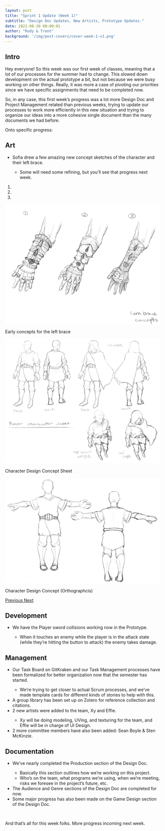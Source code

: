 ```yaml
---
layout: post
title: "Sprint 1 Update (Week 1)"
subtitle: "Design Doc Updates, New Artists, Prototype Updates."
date: 2021-08-30 00:00:01
author: "Rudy & Trent"
background: '/img/post-covers/cover-week-1-v1.png'
---
```


## Intro

Hey everyone! So this week was our first week of classes, meaning that a lot of our processes
    for the summer had to change. This slowed down development on the actual prototype a bit, but not because we were
    busy working on other things. Really, it was more a case of pivoting our priorities since we have specific
    assignments that need to be completed now.

So, in any case, this first week’s progress was a lot more Design Doc and Project Management
    related than previous weeks, trying to update our processes to work more efficiently in this new situation and
    trying to organize our ideas into a more cohesive single document than the many documents we had before.

Onto specific progress:

## Art

<ul class="section-body mt-4">
    <li>Sofia drew a few amazing new concept sketches of the character and their left brace.</li>
    <ul class="mt-2">
        <li>Some will need some refining, but you’ll see that progress next week. </li>
    </ul>
</ul>

<div class="row">
    <div id="carouselExampleIndicators" class="carousel slide shadow rounded" data-ride="carousel">
        <ol class="carousel-indicators">
            <li data-target="#carouselExampleIndicators" data-slide-to="0" class="active"></li>
            <li data-target="#carouselExampleIndicators" data-slide-to="1"></li>
            <li data-target="#carouselExampleIndicators" data-slide-to="2"></li>
        </ol>
        <div class="carousel-inner">
            <div class="carousel-item active">
                <img class="d-block mx-auto" src="/img/posts/week1-fall/left-brace-concept-v1.jpg"
                    alt="Early concepts for the left brace">
                <div class="carousel-caption d-none d-md-block">
                    <p>Early concepts for the left brace </p>
                </div>
            </div>
            <div class="carousel-item">
                <img class="d-block mx-auto" src="/img/posts/week1-fall/character-design-six-angles-v1.jpg"
                    alt="Character Design Concept Sheet">
                <div class="carousel-caption d-none d-md-block">
                    <p>Character Design Concept Sheet</p>
                </div>
            </div>
            <div class="carousel-item">
                <img class="d-block mx-auto" src="/img/posts/week1-fall/character-design-orthographics-v1.jpg"
                    alt="Character Design Concept (Orthographcis)">
                <div class="carousel-caption d-none d-md-block">
                    <p>Character Design Concept (Orthographcis)</p>
                </div>
            </div>
        </div>
        <a class="carousel-control-prev" href="#carouselExampleIndicators" role="button" data-slide="prev">
            <span class="carousel-control-prev-icon" aria-hidden="true"></span>
            <span class="sr-only">Previous</span>
        </a>
        <a class="carousel-control-next" href="#carouselExampleIndicators" role="button" data-slide="next">
            <span class="carousel-control-next-icon" aria-hidden="true"></span>
            <span class="sr-only">Next</span>
        </a>
    </div>
</div>

## Development

<ul class="section-body mt-4">
    <li>We have the Player sword collisions working now in the Prototype.</li>
    <ul class="mt-2">
        <li>When it touches an enemy while the player is in the attack state (while they’re hitting the button to
            attack) the enemy takes damage.</li>
    </ul>
</ul>

## Management

<ul class="section-body mt-4">
    <li>Our Task Board on GitKraken and our Task Management processes have been formalized for better organization now
        that the semester has started.</li>
    <ul class="mt-2">
        <li>We’re trying to get closer to actual Scrum processes, and we’ve made template cards for different kinds of
            stories to help with this.</li>
    </ul>
    <li>A group library has been set up on Zotero for reference collection and citations.</li>
    <li>2 new artists were added to the team, Xy and Effie.</li>
    <ul class="mt-2">
        <li>Xy will be doing modeling, UVing, and texturing for the team, and Effie will be in charge of UI Design.</li>
    </ul>
    <li>2 more committee members have also been added: Sean Boyle & Sten McKinzie.</li>
</ul>

## Documentation

<ul class="section-body mt-4">
    <li>We’ve nearly completed the Production section of the Design Doc.</li>
    <ul class="mt-2">
        <li>Basically this section outlines how we’re working on this project.</li>
        <li>Who’s on the team, what programs we’re using, when we’re meeting, risks we foresee in the project’s future,
            etc.</li>
    </ul>
    <li>The Audience and Genre sections of the Design Doc are completed for now.</li>
    <li>Some major progress has also been made on the Game Design section of the Design Doc.</li>
</ul>

<br>

And that’s all for this week folks. More progress incoming next week.

<br>